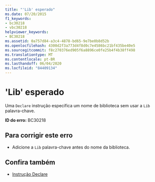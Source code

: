 ```yaml
---
title: "'Lib' esperado"
ms.date: 07/20/2015
f1_keywords:
- bc30218
- vbc30218
helpviewer_keywords:
- BC30218
ms.assetid: 0a757d84-a3c4-4878-bd65-9e7be0b8d52b
ms.openlocfilehash: 4300d2f3a773d4f8d0c7e4586bc21bf435be40e5
ms.sourcegitcommit: f8c270376ed905f6a8896ce0fe25b4f4b38ff498
ms.translationtype: MT
ms.contentlocale: pt-BR
ms.lasthandoff: 06/04/2020
ms.locfileid: "84409134"
---
```

# <a name="lib-expected"></a>'Lib' esperado
Uma `Declare` instrução especifica um nome de biblioteca sem usar a `Lib` palavra-chave.  
  
 **ID do erro:** BC30218  
  
## <a name="to-correct-this-error"></a>Para corrigir este erro  
  
- Adicione a `Lib` palavra-chave antes do nome da biblioteca.  
  
## <a name="see-also"></a>Confira também

- [Instrução Declare](../language-reference/statements/declare-statement.md)
